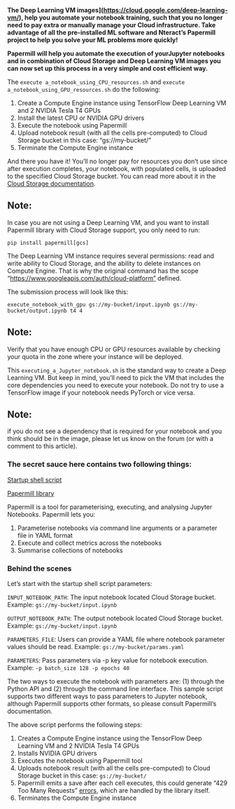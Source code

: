 **The Deep Learning VM images](https://cloud.google.com/deep-learning-vm/),  help you automate your notebook training, such that you no longer need to pay extra or manually manage your Cloud infrastructure. Take advantage of all the pre-installed ML software and Nteract’s Papermill project to help you solve your ML problems more quickly!**

**Papermill will help you automate the execution of yourJupyter notebooks and in combination of Cloud Storage and Deep Learning VM images you can now set up this process in a very simple and cost efficient way.**

The ```execute a_notebook_using_CPU_resources.sh``` and ```execute a_notebook_using_GPU_resources.sh``` do the following:
1. Create a Compute Engine instance using TensorFlow Deep Learning VM and 2 NVIDIA Tesla T4 GPUs
2. Install the latest CPU or NVIDIA GPU drivers
3. Execute the notebook using Papermill
4. Upload notebook result (with all the cells pre-computed) to Cloud Storage bucket in this case: “gs://my-bucket/”
5. Terminate the Compute Engine instance

And there you have it! You’ll no longer pay for resources you don’t use since after execution completes, your notebook, with populated cells, is uploaded to the specified Cloud Storage bucket. You can read more about it in the [Cloud Storage documentation](https://cloud.google.com/storage/docs/creating-buckets#storage-create-bucket-gsutil).

## Note: 
In case you are not using a Deep Learning VM, and you want to install Papermill library with Cloud Storage support, you only need to run: 

```pip install papermill[gcs]```

The Deep Learning VM instance requires several permissions: read and write ability to Cloud Storage, and the ability to delete instances on Compute Engine. That is why the original command has the scope “https://www.googleapis.com/auth/cloud-platform” defined.

The submission process will look like this:
```
execute_notebook_with_gpu gs://my-bucket/input.ipynb gs://my-bucket/output.ipynb t4 4
```
## Note: 
Verify that you have enough CPU or GPU resources available by checking your quota in the zone where your instance will be deployed.


This ```executing_a_Jupyter_notebook.sh``` is the standard way to create a Deep Learning VM. But keep in mind, you’ll need to pick the VM that includes the core dependencies you need to execute your notebook. Do not try to use a TensorFlow image if your notebook needs PyTorch or vice versa.

## Note: 
if you do not see a dependency that is required for your notebook and you think should be in the image, please let us know on the forum (or with a comment to this article).

### The secret sauce here contains two following things:

[Startup shell script](https://raw.githubusercontent.com/GoogleCloudPlatform/ml-on-gcp/master/dlvm/tools/scripts/notebook_executor.sh)

[Papermill library](https://papermill.readthedocs.io/en/latest/)

Papermill is a tool for parameterising, executing, and analysing Jupyter Notebooks. Papermill lets you:
1. Parameterise notebooks via command line arguments or a parameter file in YAML format
2. Execute and collect metrics across the notebooks
3. Summarise collections of notebooks

### Behind the scenes

Let’s start with the startup shell script parameters:

```INPUT_NOTEBOOK_PATH```: The input notebook located Cloud Storage bucket.
Example: ```gs://my-bucket/input.ipynb```

```OUTPUT_NOTEBOOK_PATH```: The output notebook located Cloud Storage bucket.
Example: ```gs://my-bucket/input.ipynb```

```PARAMETERS_FILE```: Users can provide a YAML file where notebook parameter values should be read.
Example: ```gs://my-bucket/params.yaml```

```PARAMETERS```: Pass parameters via -p key value for notebook execution.
Example: ```-p batch_size 128 -p epochs 40```

The two ways to execute the notebook with parameters are: (1) through the Python API and (2) through the command line interface. This sample script supports two different ways to pass parameters to Jupyter notebook, although Papermill supports other formats, so please consult Papermill’s documentation.

The above script performs the following steps:

1. Creates a Compute Engine instance using the TensorFlow Deep Learning VM and 2 NVIDIA Tesla T4 GPUs
2. Installs NVIDIA GPU drivers
3. Executes the notebook using Papermill tool
4. Uploads notebook result (with all the cells pre-computed) to Cloud Storage bucket in this case: ```gs://my-bucket/```
5. Papermill emits a save after each cell executes, this could generate “429 Too Many Requests” [errors](https://github.com/nteract/papermill/issues/312), which are handled by the library itself.
6. Terminates the Compute Engine instance

